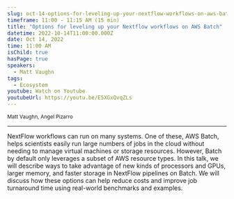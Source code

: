 ```yaml
---
slug: oct-14-options-for-leveling-up-your-nextflow-workflows-on-aws-batch
timeframe: 11:00 - 11:15 AM (15 min)
title: "Options for leveling up your Nextflow workflows on AWS Batch"
datetime: 2022-10-14T11:00:00.000Z
date: Oct 14, 2022
time: 11:00 AM
isChild: true
hasPage: true
speakers:
  - Matt Vaughn
tags:
  - Ecosystem
youtube: Watch on Youtube
youtubeUrl: https://youtu.be/E5XGxQvqZLs
---
```

<div className="mb-4">
  <small className="typo-small">
    Matt Vaughn, Angel Pizarro
  </small>
</div>

<hr className="border-t border-gray-50 mb-4 opacity-20" />

NextFlow workflows can run on many systems. One of these, AWS Batch, helps scientists easily run large numbers of jobs in the cloud without needing to manage virtual machines or storage resources. However, Batch by default only leverages a subset of AWS resource types. In this talk, we will describe ways to take advantage of new kinds of processors and GPUs, larger memory, and faster storage in NextFlow pipelines on Batch. We will discuss how these options can help reduce costs and improve job turnaround time using real-world benchmarks and examples.
